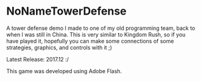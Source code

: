 # NoNameTowerDefense
A tower defense demo I made to one of my old programming team, back to when I was still in China. This is very similar to Kingdom Rush, so if you have played it, hopefully you can make some connections of some strategies, graphics, and controls with it ;)

Latest Release: 2017.12 :/

This game was developed using Adobe Flash.

